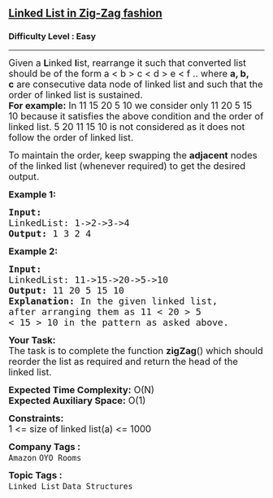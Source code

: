 <h2><a href="https://practice.geeksforgeeks.org/problems/linked-list-in-zig-zag-fashion/1?page=1&difficulty[]=0&difficulty[]=1&difficulty[]=2&category[]=Linked%20List&sortBy=difficulty">Linked List in Zig-Zag fashion</a></h2><h3>Difficulty Level : Easy</h3><hr><div class="problems_problem_content__Xm_eO"><p><span style="font-size:18px">Given a <strong>L</strong>inked <strong>l</strong>ist, rearrange it such that converted list should be of the form a &lt; b &gt; c &lt; d &gt; e &lt; f .. where <strong>a, b, c</strong>&nbsp;are consecutive data node of linked list and such that the order of linked list is sustained.<br>
<strong>For example:</strong> In&nbsp;11&nbsp;15&nbsp;20&nbsp;5&nbsp;10&nbsp;we consider only&nbsp;11 20 5 15 10&nbsp;because it satisfies the above condition and the order of linked list. 5 20 11 15 10 is not considered as it does not follow the order of linked list.</span></p>

<p><span style="font-size:18px">To maintain the order, keep swapping the <strong>adjacent</strong> nodes of the linked list (whenever required)&nbsp;to get the desired output.&nbsp;&nbsp;</span></p>

<p><span style="font-size:18px"><strong>Example 1:</strong></span></p>

<pre><span style="font-size:18px"><strong>Input:
</strong>LinkedList: 1-&gt;2-&gt;3-&gt;4&nbsp;
<strong>Output: </strong>1 3 2 4</span>
</pre>

<p><span style="font-size:18px"><strong>Example 2:</strong></span></p>

<pre><span style="font-size:18px"><strong>Input:
</strong>LinkedList: 11-&gt;15-&gt;20-&gt;5-&gt;10
<strong>Output: </strong>11 20 5 15 10<strong>
Explanation: </strong>In the given linked list,
after arranging them as 11 &lt; 20 &gt;&nbsp;5
&lt; 15 &gt;&nbsp;10 in the pattern as asked above.</span></pre>

<p><span style="font-size:18px"><strong>Your&nbsp;Task:</strong><br>
The task is to complete the function&nbsp;<strong>zigZag</strong>() which should reorder the list as required and return the head of the linked list.</span></p>

<p><span style="font-size:18px"><strong>Expected Time Complexity:</strong>&nbsp;O(N)<br>
<strong>Expected Auxiliary Space:</strong>&nbsp;O(1)</span></p>

<p><span style="font-size:18px"><strong>Constraints:</strong><br>
1 &lt;= size of linked list(a) &lt;= 1000</span></p>
</div><p><span style=font-size:18px><strong>Company Tags : </strong><br><code>Amazon</code>&nbsp;<code>OYO Rooms</code>&nbsp;<br><p><span style=font-size:18px><strong>Topic Tags : </strong><br><code>Linked List</code>&nbsp;<code>Data Structures</code>&nbsp;